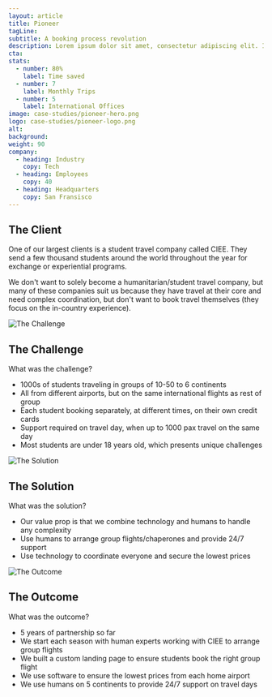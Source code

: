 ```yaml
---
layout: article
title: Pioneer
tagLine:
subtitle: A booking process revolution
description: Lorem ipsum dolor sit amet, consectetur adipiscing elit. Id augue quisque congue vel lorem tincidunt nec. Sed est quam nibh massa.
cta:
stats:
  - number: 80%
    label: Time saved
  - number: 7
    label: Monthly Trips
  - number: 5
    label: International Offices
image: case-studies/pioneer-hero.png
logo: case-studies/pioneer-logo.png
alt:
background:
weight: 90
company:
  - heading: Industry
    copy: Tech
  - heading: Employees
    copy: 40
  - heading: Headquarters
    copy: San Fransisco
---
```


## The Client

One of our largest clients is a student travel company called CIEE. They send a few thousand students around the world throughout the year for exchange or experiential programs.

We don't want to solely become a humanitarian/student travel company, but many of these companies suit us because they have travel at their core and need complex coordination, but don't want to book travel themselves (they focus on the in-country experience).

![The Challenge](/case-studies/ciee-the_challenge.png)

## The Challenge

What was the challenge?

- 1000s of students traveling in groups of 10-50 to 6 continents
- All from different airports, but on the same international flights as rest of group
- Each student booking separately, at different times, on their own credit cards
- Support required on travel day, when up to 1000 pax travel on the same day
- Most students are under 18 years old, which presents unique challenges

![The Solution](/case-studies/ciee-the_solution.png)

## The Solution

What was the solution?

- Our value prop is that we combine technology and humans to handle any complexity
- Use humans to arrange group flights/chaperones and provide 24/7 support
- Use technology to coordinate everyone and secure the lowest prices

![The Outcome](/case-studies/ciee-the_outcome.png)

## The Outcome

What was the outcome?

- 5 years of partnership so far
- We start each season with human experts working with CIEE to arrange group flights
- We built a custom landing page to ensure students book the right group flight
- We use software to ensure the lowest prices from each home airport
- We use humans on 5 continents to provide 24/7 support on travel days
